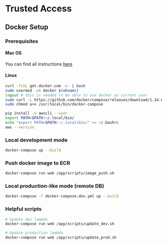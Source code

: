 # Trusted Access

## Docker Setup

### Prerequisites

#### Mac OS

You can find all instructions [here](https://docs.docker.com/docker-for-mac/install/)

#### Linux

```bash
curl -fsSL get.docker.com -o- | bash
sudo usermod -aG docker $(whoami)
logout # this is needed to be able to use docker as current user
sudo curl -L https://github.com/docker/compose/releases/download/1.14.0/docker-compose-`uname -s`-`uname -m` -o /usr/local/bin/docker-compose
sudo chmod a+x /usr/local/bin/docker-compose

pip install -U awscli --user
export PATH=$PATH:~/.local/bin/
echo "export PATH=$PATH:~/.local/bin/" >> ~/.bashrc
aws --version
```

### Local development mode

```bash
docker-compose up --build
```

### Push docker image to ECR

```bash
docker-compose run web /app/scripts/image_push.sh
```

### Local production-like mode (remote DB)

```bash
docker-compose -f docker-compose.dev.yml up --build
```

### Helpful scripts

```bash
# Update dev lambda
docker-compose run web /app/scripts/update_dev.sh

# Update production lambda
docker-compose run web /app/scripts/update_prod.sh
```
